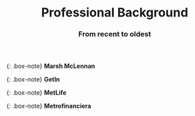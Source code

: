 <center>
<header><h1>Professional Background</h1>
<h3>From recent to oldest</h3>
</header>
</center>


{: .box-note}
**Marsh McLennan**

{: .box-note}
**GetIn**

{: .box-note}
**MetLife**

{: .box-note}
**Metrofinanciera**
